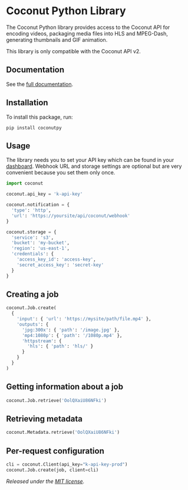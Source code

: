 # Coconut Python Library

The Coconut Python library provides access to the Coconut API for encoding videos, packaging media files into HLS and MPEG-Dash, generating thumbnails and GIF animation.

This library is only compatible with the Coconut API v2.

## Documentation

See the [full documentation](https://docs.coconut.co).

## Installation

To install this package, run:

```console
pip install coconutpy
```

## Usage

The library needs you to set your API key which can be found in your [dashboard](https://app.coconut.co/api). Webhook URL and storage settings are optional but are very convenient because you set them only once.

```python
import coconut

coconut.api_key = 'k-api-key'

coconut.notification = {
  'type': 'http',
  'url': 'https://yoursite/api/coconut/webhook'
}

coconut.storage = {
  'service': 's3',
  'bucket': 'my-bucket',
  'region': 'us-east-1',
  'credentials': {
    'access_key_id': 'access-key',
    'secret_access_key': 'secret-key'
  }
}
```

## Creating a job

```python
coconut.Job.create(
  {
    'input': { 'url': 'https://mysite/path/file.mp4' },
    'outputs': {
      'jpg:300x': { 'path': '/image.jpg' },
      'mp4:1080p': { 'path': '/1080p.mp4' },
      'httpstream': {
        'hls': { 'path': 'hls/' }
      }
    }
  }
)
```

## Getting information about a job

```python
coconut.Job.retrieve('OolQXaiU86NFki')
```

## Retrieving metadata

```python
coconut.Metadata.retrieve('OolQXaiU86NFki')
```

## Per-request configuration

```python
cli = coconut.Client(api_key="k-api-key-prod")
coconut.Job.create(job, client=cli)
```

*Released under the [MIT license](http://www.opensource.org/licenses/mit-license.php).*